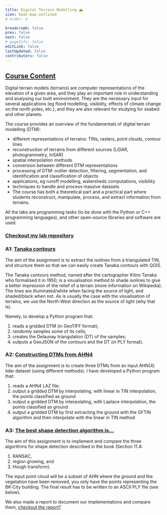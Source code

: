 ```yaml
---
title: Digital Terrain Modelling 🏔️
icon: heat-map-outlined
# order: 4

breadcrumb: false
prev: false
next: false
# pageInfo: false
editLink: false
lastUpdated: false
contributors: false
---
```


## [Course Content](https://3d.bk.tudelft.nl/courses/backup/geo1015/2024/)
Digital terrain models (terrains) are computer representations of the elevation of a given area, and they play an important role in understanding and analysing our built environment. They are the necessary input for several applications (eg flood modelling, visibility, effects of climate change on the north poles, etc.), and they are also relevant for studying for seabed and other planets.

The course provides an overview of the fundamentals of digital terrain modelling (DTM):

- different representations of terrains: TINs, rasters, point clouds, contour lines
- reconstruction of terrains from different sources (LiDAR, photogrammetry, InSAR)
- spatial interpolation methods
- conversion between different DTM representations
- processing of DTM: outlier detection, filtering, segmentation, and identification and classification of objects
- applications, eg runoff modelling, watersheds computations, visibility
- techniques to handle and process massive datasets
- The course has both a theoretical part and a practical part where students reconstruct, manipulate, process, and extract information from terrains.

All the labs are programming tasks (to be done with the Python or C++ programming languages), and other open-source libraries and software are used. 

### [Checkout my lab repository](https://github.com/MCHU-1999/geo-1015-assignments)
### A1: [Tanaka contours](https://3d.bk.tudelft.nl/courses/backup/geo1015/2024/hw/01/)

The aim of the assignment is to extract the isolines from a triangulated TIN, and structure them so that we can easily create Tanaka contours with QGIS.

The Tanaka contours method, named after the cartographer Kitiro Tanaka who formalised it in 1950, is a visualisation method to shade isolines to give a better impression of the relief of a terrain (more information on Wikipedia). The lines are illuminated/white when facing the source of light, and shaded/black when not. As is usually the case with the visualisation of terrains, we use the North-West direction as the source of light (why that is).

Namely, to develop a Python program that:
1. reads a gridded DTM (in GeoTIFF format);
2. randomly samples some of its cells;
3. creates the Delaunay triangulation (DT) of the samples;
4. outputs a GeoJSON of the contours and the DT (in PLY format).


### A2: [Constructing DTMs from AHN4](https://3d.bk.tudelft.nl/courses/backup/geo1015/2024/hw/02/)
The aim of the assignment is to create three DTMs from an input AHN(4) lidar dataset (using different methods). I have developed a Python program that:

1. reads a AHN4 LAZ file;
2. output a gridded DTM by interpolating, with linear in TIN interpolation, the points classified as ground
3. output a gridded DTM by interpolating, with Laplace interpolation, the points classified as ground
4. output a gridded DTM by first extracting the ground with the GFTIN algorithm and then interpolate with the linear in TIN method


### A3: [The best shape detection algorithm is...](https://3d.bk.tudelft.nl/courses/backup/geo1015/2024/hw/03/)
The aim of this assignment is to implement and compare the three algorithms for shape detection described in the book (Section 11.4:
1. RANSAC,
2. region growing, and 
3. Hough transform). 

The input point cloud will be a subset of AHN where the ground and the vegetation have been removed, you only have the points representing the BK-City building. The final result has to be written to an ASCII PLY file (see below).

We also made a report to document our implementations and compare them, [checkout the report?](https://github.com/MCHU-1999/geo-1015-hw03/blob/main/report/report_compressed.pdf)
